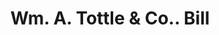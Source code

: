 ---
doi: 10.7916/D8NW0W7S
date_other: '1880'
date_other_textual: 1880-1889
form: printed ephemera
genre:
- Invoices
name:
- Wm. A. Tottle & Co.
object_in_context_url: https://biggert.cul.columbia.edu/items/view/ave_biggert_00566
subject_hierarchical_geographic:
- Baltimore, Maryland, United States
subject_name:
- Wm. A. Tottle & Co.
title: Wm. A. Tottle & Co.. Bill
sort_title: Wm. A. Tottle & Co.. Bill
call_number: ave_biggert_00566
coordinates:
- 39.28333333333333,-76.61666666666666
pid: ave_biggert_00566
identifiers: ave_biggert_00566
permalink: /biggert/ave_biggert_00566/
layout: iiif-image-page
---